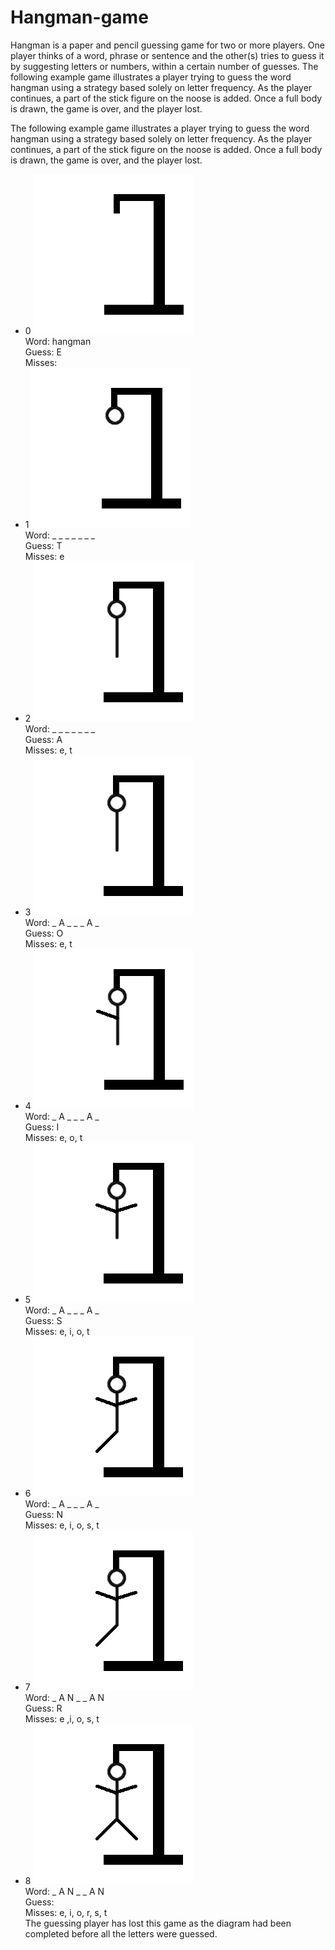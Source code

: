 # Hangman-game
Hangman is a paper and pencil guessing game for two or more players. One player thinks of a word, phrase or sentence and the other(s) tries to guess it by suggesting letters or numbers, within a certain number of guesses.
The following example game illustrates a player trying to guess the word hangman using a strategy based solely on letter frequency. As the player continues, a part of the stick figure on the noose is added. Once a full body is drawn, the game is over, and the player lost.

The following example game illustrates a player trying to guess the word hangman using a strategy based solely on letter frequency. As the player continues, a part of the stick figure on the noose is added. Once a full body is drawn, the game is over, and the player lost.

* 0	
![](images\Hangman-0.png)<br/>
Word:	hangman<br/>
Guess:	E<br/>
Misses:	<br/>
* 1	
![](images\Hangman-1.png)<br/>
Word:	_ _ _ _ _ _ _ <br/>
Guess:	T<br/>
Misses:	e<br/>
* 2	
![](images\Hangman-2.png)<br/>
Word:	_ _ _ _ _ _ _ <br/>
Guess:	A<br/>
Misses:	e, t<br/>
* 3	
![](images\Hangman-2.png)<br/>
Word:	_ A _ _ _ A _ <br/>
Guess:	O<br/>
Misses:	e, t<br/>
* 4	
![](images\Hangman-3.png)<br/>
Word:	_ A _ _ _ A _ <br/>
Guess:	I<br/>
Misses:	e, o, t<br/>
* 5	
![](images\Hangman-4.png)<br/>
Word:	_ A _ _ _ A _ <br/>
Guess:	S<br/>
Misses:	e, i, o, t<br/>
* 6	
![](images\Hangman-5.png)<br/>
Word:	_ A _ _ _ A _ <br/>
Guess:	N<br/>
Misses:	e, i, o, s, t<br/>
* 7	
![](images\Hangman-5.png)<br/>
Word:	_ A N _ _ A N <br/>
Guess:	R<br/>
Misses:	e ,i, o, s, t<br/>
* 8	
![](images\Hangman-6.png)<br/>
Word:	_ A N _ _ A N <br/>
Guess:	<br/>
Misses:	e, i, o, r, s, t<br/>
The guessing player has lost this game as the diagram had been completed before all the letters were guessed.
